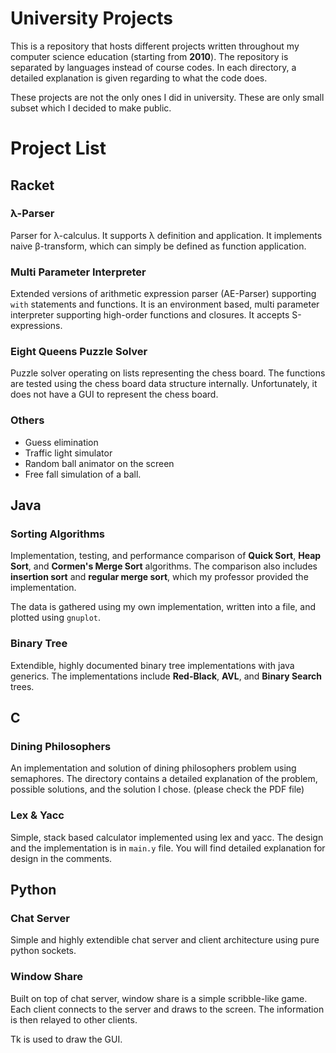 University Projects
===

This is a repository that hosts different projects written throughout my
computer science education (starting from **2010**). The repository is separated by languages instead of course codes. In each directory, a detailed explanation is given regarding to what the code does.

These projects are not the only ones I did in university. These are only
small subset which I decided to make public.

Project List
====

Racket
---
### λ-Parser
Parser for λ-calculus. It supports λ definition and application. It
implements naive β-transform, which can simply be defined as function application.


### Multi Parameter Interpreter
Extended versions of arithmetic expression parser (AE-Parser) supporting ``with`` statements and functions. It is an environment based, multi parameter interpreter supporting high-order functions and closures. It accepts S-expressions.

### Eight Queens Puzzle Solver
Puzzle solver operating on lists representing the chess board. The functions
are tested using the chess board data structure internally. Unfortunately,
it does not have a GUI to represent the chess board.

### Others
- Guess elimination
- Traffic light simulator
- Random ball animator on the screen
- Free fall simulation of a ball.

Java
---
### Sorting Algorithms

Implementation, testing, and performance comparison of **Quick Sort**, **Heap Sort**,
and **Cormen's Merge Sort** algorithms. The comparison also includes **insertion sort** and **regular merge sort**, which my professor provided the implementation.

The data is gathered using my own implementation, written into a file, and plotted
using ``gnuplot``.


### Binary Tree
Extendible, highly documented binary tree implementations with java generics.
The implementations include **Red-Black**, **AVL**, and **Binary Search** trees.


C
---
### Dining Philosophers
An implementation and solution of dining philosophers problem using semaphores.
The directory contains a detailed explanation of the problem, possible solutions,
and the solution I chose. (please check the PDF file)

### Lex & Yacc
Simple, stack based calculator implemented using lex and yacc. The design and
the implementation is in ``main.y`` file. You will find detailed explanation for
design in the comments.


Python
---
### Chat Server


Simple and highly extendible chat server and client architecture using pure python sockets.

### Window Share

Built on top of chat server, window share is a simple scribble-like game. Each
client connects to the server and draws to the screen. The information is then
relayed to other clients.

Tk is used to draw the GUI.
